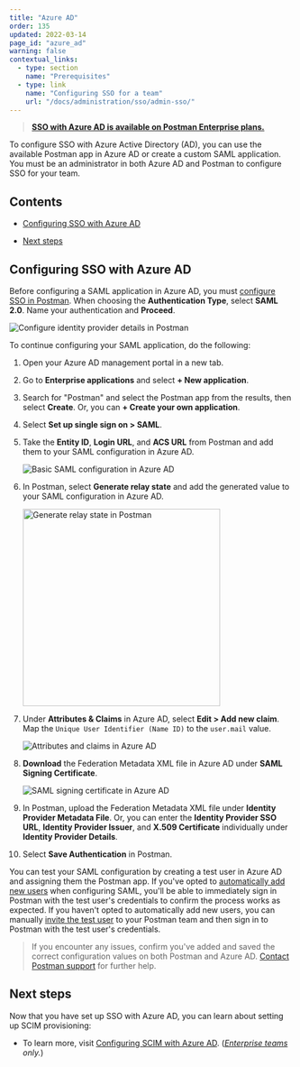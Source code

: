 ```yaml
---
title: "Azure AD"
order: 135
updated: 2022-03-14
page_id: "azure_ad"
warning: false
contextual_links:
  - type: section
    name: "Prerequisites"
  - type: link
    name: "Configuring SSO for a team"
    url: "/docs/administration/sso/admin-sso/"
---
```


> **[SSO with Azure AD is available on Postman Enterprise plans.](https://www.postman.com/pricing)**

To configure SSO with Azure Active Directory (AD), you can use the available Postman app in Azure AD or create a custom SAML application. You must be an administrator in both Azure AD and Postman to configure SSO for your team.

## Contents

* [Configuring SSO with Azure AD](#configuring-sso-with-azure-ad)

* [Next steps](#next-steps)

## Configuring SSO with Azure AD

Before configuring a SAML application in Azure AD, you must [configure SSO in Postman](/docs/administration/sso/admin-sso/). When choosing the **Authentication Type**, select **SAML 2.0**. Name your authentication and **Proceed**.

<img alt="Configure identity provider details in Postman" src="https://assets.postman.com/postman-docs/configure-identity-provider-details-v9.14.jpg"/>

To continue configuring your SAML application, do the following:

1. Open your Azure AD management portal in a new tab.
1. Go to **Enterprise applications** and select **+ New application**.
1. Search for "Postman" and select the Postman app from the results, then select **Create**. Or, you can **+ Create your own application**.
1. Select **Set up single sign on > SAML**.
1. Take the **Entity ID**, **Login URL**, and **ACS URL** from Postman and add them to your SAML configuration in Azure AD.

    <img alt="Basic SAML configuration in Azure AD" src="https://assets.postman.com/postman-docs/basic-saml-config-azuread.jpg"/>
1. In Postman, select **Generate relay state** and add the generated value to your SAML configuration in Azure AD.

    <img alt="Generate relay state in Postman" src="https://assets.postman.com/postman-docs/generate-relay-state-v9.14.jpg" width="350px"/>
1. Under **Attributes & Claims** in Azure AD, select **Edit > Add new claim**. Map the `Unique User Identifier (Name ID)` to the `user.mail` value.

    <img alt="Attributes and claims in Azure AD" src="https://assets.postman.com/postman-docs/attributes-claims-config-azuread.jpg"/>
1. **Download** the Federation Metadata XML file in Azure AD under **SAML Signing Certificate**.

    <img alt="SAML signing certificate in Azure AD" src="https://assets.postman.com/postman-docs/saml-signing-certificate-azuread.jpg"/>

1. In Postman, upload the Federation Metadata XML file under **Identity Provider Metadata File**. Or, you can enter the **Identity Provider SSO URL**, **Identity Provider Issuer**, and **X.509 Certificate** individually under **Identity Provider Details**.

1. Select **Save Authentication** in Postman.

You can test your SAML configuration by creating a test user in Azure AD and assigning them the Postman app. If you've opted to [automatically add new users](/docs/administration/sso/admin-sso/#automatically-adding-new-users) when configuring SAML, you'll be able to immediately sign in Postman with the test user's credentials to confirm the process works as expected. If you haven't opted to automatically add new users, you can manually [invite the test user](/docs/administration/managing-your-team/managing-your-team/#inviting-users) to your Postman team and then sign in to Postman with the test user's credentials.

> If you encounter any issues, confirm you've added and saved the correct configuration values on both Postman and Azure AD. [Contact Postman support](https://www.postman.com/support/) for further help.

## Next steps

Now that you have set up SSO with Azure AD, you can learn about setting up SCIM provisioning:

* To learn more, visit [Configuring SCIM with Azure AD](/docs/administration/scim-provisioning/configuring-scim-with-azure-ad/). (_[Enterprise teams](https://www.postman.com/pricing/) only._)
